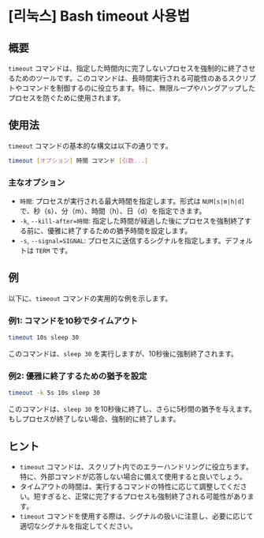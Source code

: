 # [리눅스] Bash timeout 사용법

## 概要
`timeout` コマンドは、指定した時間内に完了しないプロセスを強制的に終了させるためのツールです。このコマンドは、長時間実行される可能性のあるスクリプトやコマンドを制御するのに役立ちます。特に、無限ループやハングアップしたプロセスを防ぐために使用されます。

## 使用法
`timeout` コマンドの基本的な構文は以下の通りです。

```bash
timeout [オプション] 時間 コマンド [引数...]
```

### 主なオプション
- `時間`: プロセスが実行される最大時間を指定します。形式は `NUM[s|m|h|d]` で、秒（s）、分（m）、時間（h）、日（d）を指定できます。
- `-k`, `--kill-after=時間`: 指定した時間が経過した後にプロセスを強制終了する前に、優雅に終了するための猶予時間を設定します。
- `-s`, `--signal=SIGNAL`: プロセスに送信するシグナルを指定します。デフォルトは `TERM` です。

## 例
以下に、`timeout` コマンドの実用的な例を示します。

### 例1: コマンドを10秒でタイムアウト
```bash
timeout 10s sleep 30
```
このコマンドは、`sleep 30` を実行しますが、10秒後に強制終了されます。

### 例2: 優雅に終了するための猶予を設定
```bash
timeout -k 5s 10s sleep 30
```
このコマンドは、`sleep 30` を10秒後に終了し、さらに5秒間の猶予を与えます。もしプロセスが終了しない場合、強制的に終了します。

## ヒント
- `timeout` コマンドは、スクリプト内でのエラーハンドリングに役立ちます。特に、外部コマンドが応答しない場合に備えて使用すると良いでしょう。
- タイムアウトの時間は、実行するコマンドの特性に応じて調整してください。短すぎると、正常に完了するプロセスも強制終了される可能性があります。
- `timeout` コマンドを使用する際は、シグナルの扱いに注意し、必要に応じて適切なシグナルを指定してください。
